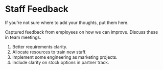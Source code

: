 # Staff Feedback

If you're not sure where to add your thoughts, put them here.

Captured feedback from employees on how we can improve. Discuss these in team meetings.

1. Better requirements clarity.
2. Allocate resources to train new staff.
3. Implement some engineering as marketing projects.
4. Include clarity on stock options in partner track.

